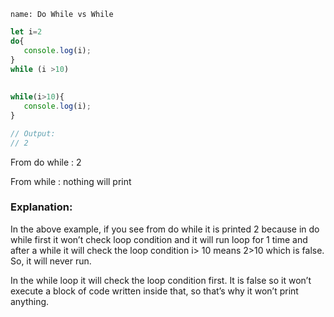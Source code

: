 ```ngMeta
name: Do While vs While
```

```javascript
let i=2
do{
   console.log(i);
}
while (i >10)
 
 
while(i>10){
   console.log(i);
}

// Output:
// 2
```
From do while : 2

From while : nothing will print

### Explanation: 

In the above example, if you see from do while it is printed 2  because in do while first it won’t check loop condition and it will run loop for 1 time and after a while it will check the loop condition i> 10 means 2>10 which is false.  So, it will never run.

In the while loop it will check the loop condition first. It is false so it won’t execute a block of code written inside that, so that’s why it won’t print anything.
